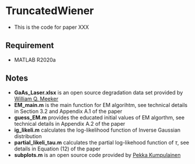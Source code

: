 # TruncatedWiener
- This is the code for paper XXX

## Requirement
- MATLAB R2020a

## Notes
- __GaAs_Laser.xlsx__ is an open source degradation data set provided by [William Q. Meeker](https://www.wiley.com/en-us/Statistical+Methods+for+Reliability+Data,+2nd+Edition-p-9781118115459)
- __EM_main.m__ is the main function for EM algorihtm, see technical details in Section 3.2 and Appendix A.1 of the paper
- __guess_EM.m__ provides the educated initial values of EM algorthm, see technical details in Appendix A.2 of the paper
- __ig_likeli.m__ calculates the log-likelihood function of Inverse Gaussian distribution
- __partial_likeli_tau.m__ calculates the partial log-likehood function of $\tau$, see details in Equation (12) of the paper
- __subplots.m__ is an open source code provided by [Pekka Kumpulainen](https://www.mathworks.com/matlabcentral/fileexchange/27991-tight_subplot-nh-nw-gap-marg_h-marg_w)
